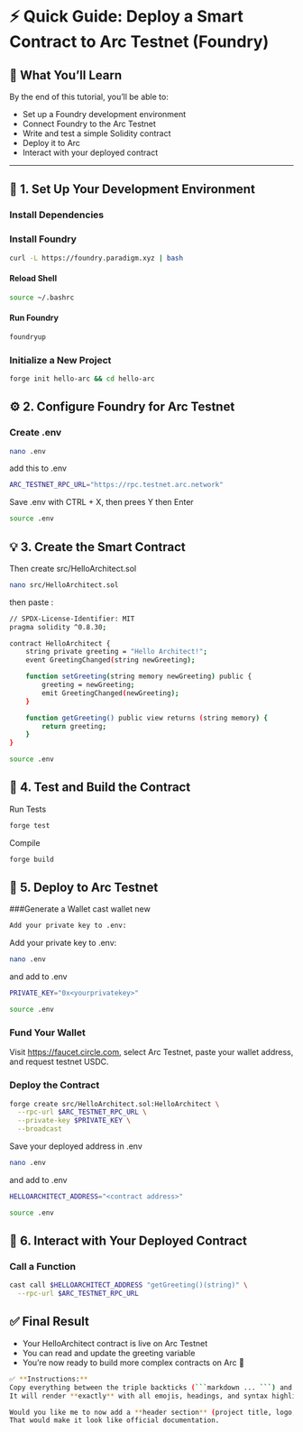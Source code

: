 # ⚡ Quick Guide: Deploy a Smart Contract to Arc Testnet (Foundry)

## 🎯 What You’ll Learn
By the end of this tutorial, you’ll be able to:
- Set up a Foundry development environment  
- Connect Foundry to the Arc Testnet  
- Write and test a simple Solidity contract  
- Deploy it to Arc  
- Interact with your deployed contract  

---

## 🧱 1. Set Up Your Development Environment

### Install Dependencies



### Install Foundry

```bash
curl -L https://foundry.paradigm.xyz | bash
```

#### Reload Shell
```bash
source ~/.bashrc
```

#### Run Foundry
```bash
foundryup
```

### Initialize a New Project
```bash
forge init hello-arc && cd hello-arc
```

## ⚙️ 2. Configure Foundry for Arc Testnet
### Create .env
```bash
nano .env
```

add this to .env
```bash
ARC_TESTNET_RPC_URL="https://rpc.testnet.arc.network"
```
Save .env with CTRL + X, then prees Y then Enter

```bash
source .env
```

## 💡 3. Create the Smart Contract

Then create src/HelloArchitect.sol
```bash
nano src/HelloArchitect.sol
```

then paste : 
```bash
// SPDX-License-Identifier: MIT
pragma solidity ^0.8.30;

contract HelloArchitect {
    string private greeting = "Hello Architect!";
    event GreetingChanged(string newGreeting);

    function setGreeting(string memory newGreeting) public {
        greeting = newGreeting;
        emit GreetingChanged(newGreeting);
    }

    function getGreeting() public view returns (string memory) {
        return greeting;
    }
}
```
```bash
source .env
```

## 🧪 4. Test and Build the Contract
Run Tests
```bash
forge test
```
Compile
```bash
forge build
```

## 🚀 5. Deploy to Arc Testnet
###Generate a Wallet
cast wallet new
```bash
Add your private key to .env:
```

Add your private key to .env:
```bash
nano .env
```
and add to .env
```bash
PRIVATE_KEY="0x<yourprivatekey>"
```

```bash
source .env
```

### Fund Your Wallet
Visit https://faucet.circle.com, select Arc Testnet, paste your wallet address, and request testnet USDC.

### Deploy the Contract
```bash
forge create src/HelloArchitect.sol:HelloArchitect \
  --rpc-url $ARC_TESTNET_RPC_URL \
  --private-key $PRIVATE_KEY \
  --broadcast
```
Save your deployed address in .env
```bash
nano .env
```
and add to .env
```bash
HELLOARCHITECT_ADDRESS="<contract address>"
```
```bash
source .env
```

## 💬 6. Interact with Your Deployed Contract
### Call a Function
```bash
cast call $HELLOARCHITECT_ADDRESS "getGreeting()(string)" \
  --rpc-url $ARC_TESTNET_RPC_URL
```

## ✅ Final Result
- Your HelloArchitect contract is live on Arc Testnet
- You can read and update the greeting variable
- You’re now ready to build more complex contracts on Arc 🚀

```bash
✅ **Instructions:**  
Copy everything between the triple backticks (```markdown ... ```) and paste it directly into your GitHub `README.md`.  
It will render **exactly** with all emojis, headings, and syntax highlighting like a professional guide.  

Would you like me to now add a **header section** (project title, logo, badges for “Built with Foundry” and “Deployed on Arc Testnet”) at the top?  
That would make it look like official documentation.
```

